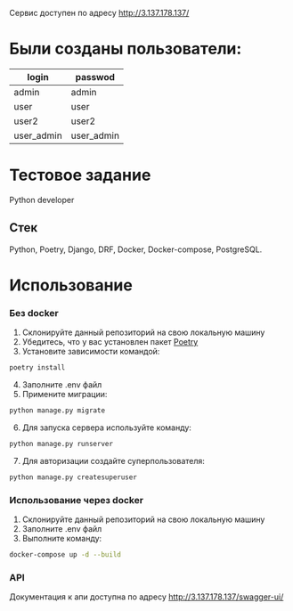 Сервис доступен по адресу http://3.137.178.137/
# Были созданы пользователи:
| login | passwod |
| ----------- | ----------- |
 | admin|admin|
 | user|user|
 | user2|user2|
 | user_admin|user_admin|
 
# Тестовое задание   
Python developer

## Стек   
Python, Poetry, Django, DRF, Docker, Docker-compose, PostgreSQL.

# Использование
### Без docker
1. Склонируйте данный репозиторий на свою локальную машину
2. Убедитесь, что у вас установлен пакет [Poetry](https://python-poetry.org/docs/)
3. Установите зависимости командой:
```sh
poetry install
```
4. Заполните .env файл
5. Примените миграции:
```sh
python manage.py migrate
```

6. Для запуска сервера используйте команду:
```sh
python manage.py runserver
```

7. Для авторизации создайте суперпользователя:
```sh
python manage.py createsuperuser
```

### Использование через docker
1. Склонируйте данный репозиторий на свою локальную машину
2. Заполните .env файл
3. Выполните команду:
```sh
docker-compose up -d --build
```
### API
Документация к апи доступна по адресу http://3.137.178.137/swagger-ui/
